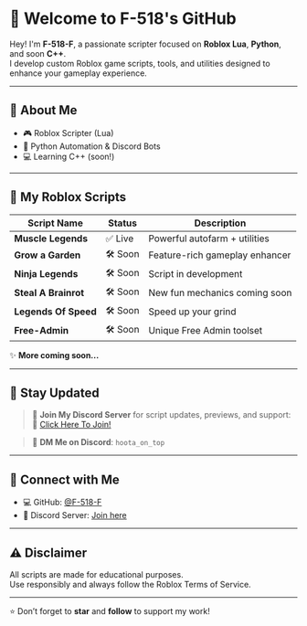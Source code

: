# 👋 Welcome to F-518's GitHub

Hey! I'm **F-518-F**, a passionate scripter focused on **Roblox Lua**, **Python**, and soon **C++**.  
I develop custom Roblox game scripts, tools, and utilities designed to enhance your gameplay experience.

---

## 🧠 About Me

- 🎮 Roblox Scripter (Lua)
- 🐍 Python Automation & Discord Bots
- 💻 Learning C++ (soon!)

---

## 📌 My Roblox Scripts

| Script Name          | Status   | Description                      |
|----------------------|----------|----------------------------------|
| **Muscle Legends**   | ✅ Live   | Powerful autofarm + utilities    |
| **Grow a Garden**    | 🛠️ Soon  | Feature-rich gameplay enhancer   |
| **Ninja Legends**    | 🛠️ Soon  | Script in development            |
| **Steal A Brainrot** | 🛠️ Soon  | New fun mechanics coming soon    |
| **Legends Of Speed** | 🛠️ Soon  | Speed up your grind              |
| **Free-Admin**       | 🛠️ Soon  | Unique Free Admin toolset        |

✨ **More coming soon...**

---

## 📢 Stay Updated

> 📌 **Join My Discord Server** for script updates, previews, and support:  
🔗 [Click Here To Join!](https://discord.gg/3hA9wVrvVu)

> 💬 **DM Me on Discord**: `hoota_on_top`

---

## 🔗 Connect with Me

- 💻 GitHub: [@F-518-F](https://github.com/F-518-F)
- 🧠 Discord Server: [Join here](https://discord.gg/3hA9wVrvVu)

---

## ⚠️ Disclaimer

All scripts are made for educational purposes.  
Use responsibly and always follow the Roblox Terms of Service.

---

⭐ Don’t forget to **star** and **follow** to support my work!
